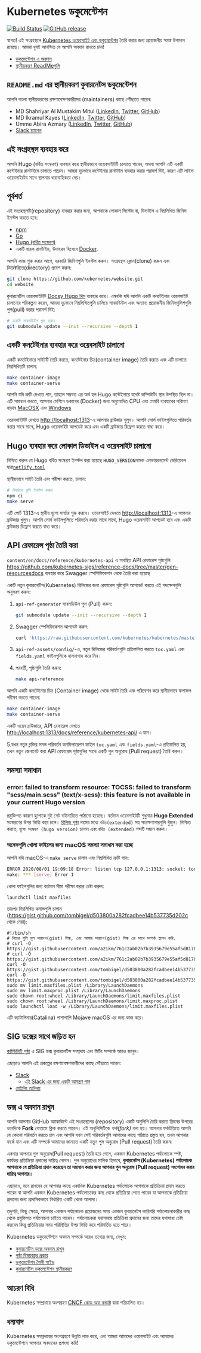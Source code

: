 # Kubernetes ডকুমেন্টেশন

[![Build Status](https://api.travis-ci.org/kubernetes/website.svg?branch=master)](https://travis-ci.org/kubernetes/website)
[![GitHub release](https://img.shields.io/github/release/kubernetes/website.svg)](https://github.com/kubernetes/website/releases/latest)

স্বাগত! এই সংগ্রহস্থলে [Kubernetes ওয়েবসাইট এবং ডকুমেন্টেশন](https://kubernetes.io/) তৈরি করার জন্য প্রয়োজনীয় সমস্ত উপাদান রয়েছে। আমরা খুবই আনন্দিত যে আপনি অবদান রাখতে চান!


- [ডকুমেন্টেশন এ অবদান](#contributing-to-the-docs)
- [স্থানীয়করণ ReadMeগুলি](#localization-readmemds)

## `README.md` এর স্থানীয়করণ কুবারনেটস ডকুমেন্টেশন
আপনি বাংলা স্থানীয়করণের রক্ষণাবেক্ষণকারীদের (maintainers) কাছে পৌঁছাতে পারেন:
* MD Shahriyar Al Mustakim Mitul ([LinkedIn](https://www.linkedin.com/in/md-shahriyar-al-mustakim-mitul-9084b31a0/), [Twitter](https://twitter.com/ShahriyarMitul), [GitHub](https://github.com/mitul3737))
* MD Ikramul Kayes ([LinkedIn](https://www.linkedin.com/in/md-ikramul-kayes-753674214/), [Twitter](https://twitter.com/IkramulKayes), [GitHub](https://github.com/ikramulkayes))
* Umme Abira Azmary ([LinkedIn](https://www.linkedin.com/in/umme-abira-azmary-68404a1bb/), [Twitter](https://twitter.com/AbiraAzmary), [GitHub](https://github.com/Mouly22))
* [Slack চ্যানেল](https://kubernetes.slack.com/messages/kubernetes-docs-bn)



## এই সংগ্রহস্থল ব্যবহার করে


আপনি Hugo (বর্ধিত সংস্করণ) ব্যবহার করে স্থানীয়ভাবে ওয়েবসাইটটি চালাতে পারেন, অথবা আপনি এটি একটি কন্টেইনার রানটাইমে চালাতে পারেন। আমরা দৃঢ়ভাবে কন্টেইনার রানটাইম ব্যবহার করার পরামর্শ দিই, কারণ এটি লাইভ ওয়েবসাইটের সাথে স্থাপনার ধারাবাহিকতা দেয়।

## পূর্বশর্ত

এই সংগ্রহস্থলটি(repository) ব্যবহার করার জন্য, আপনাকে লোকাল সিস্টেম বা, ডিভাইস এ নিম্নলিখিত জিনিস ইনস্টল করতে হবে:

- [npm](https://www.npmjs.com/)
- [Go](https://golang.org/)
- [Hugo (বর্ধিত সংস্করণ)](https://gohugo.io/)
- একটি ধারক রানটাইম, উদাহরন হিসেবে [Docker](https://www.docker.com/).

আপনি কাজ শুরু করার আগে, দরকারি জিনিশগুলি ইনস্টল করুন। সংগ্রহস্থল ক্লোন(clone) করুন এবং ডিরেক্টরিতে(directory) প্রবেশ করুন:
```bash
git clone https://github.com/kubernetes/website.git
cd website
```

কুবারনেটিস ওয়েবসাইটটি [Docsy Hugo থিম](https://github.com/google/docsy#readme) ব্যবহার করে। এমনকি যদি আপনি একটি কনটেইনার ওয়েবসাইট চালানোর পরিকল্পনা করেন, আমরা দৃঢ়ভাবে নিম্নলিখিতগুলি চালিয়ে সাবমডিউল এবং অন্যান্য প্রয়োজনীয় জিনিসগুলিশগুলি  পুল(pull) করার পরামর্শ দিই:


```bash
# ডকসি সাবমডিউল পুল করুন
git submodule update --init --recursive --depth 1
```

## একটি কনটেইনার ব্যবহার করে ওয়েবসাইট চালানো

একটি  কনটেইনারে  সাইটটি তৈরি করতে, কনটেইনার চিত্র(container image) তৈরি করতে এবং এটি চালাতে নিম্নলিখিতটি চালান:

```bash
make container-image
make container-serve
```

আপনি যদি ত্রুটি দেখতে পান, তাহলে সম্ভবত এর অর্থ হল Hugo কন্টেইনারে যথেষ্ট কম্পিউটিং স্থান উপস্থিত ছিল না। এটি সমাধান করতে, আপনার মেশিনে ডকারের (Docker) জন্য অনুমোদিত CPU এবং মেমরি ব্যবহারের পরিমাণ বাড়ান [MacOSX](https://docs.docker.com/docker-for-mac/#resources) এবং [Windows](https://docs.docker.com/docker-for-windows/#resources)

ওয়েবসাইটটি দেখতে <http://localhost:1313>-এ আপনার ব্রাউজার খুলুন। আপনি সোর্স ফাইলগুলিতে পরিবর্তন করার সাথে সাথে, Hugo ওয়েবসাইট আপডেট করে এবং একটি ব্রাউজার রিফ্রেশ করতে বাধ্য করে।

## Hugo ব্যবহার করে লোকাল ডিভাইস এ ওয়েবসাইট চালানো

নিশ্চিত করুন যে Hugo বর্ধিত সংস্করণ ইনস্টল করা হয়েছে `HUGO_VERSION`নামক এনভায়রনমেন্ট ভেরিয়েবল দ্বারা[`netlify.toml`](netlify.toml#L10)

স্থানীয়ভাবে সাইট তৈরি এবং পরীক্ষা করতে, চালান:

```bash
# নির্ভরতা গুলি ইনস্টল করুন
npm ci
make serve
```

এটি পোর্ট 1313-এ স্থানীয় হুগো সার্ভার শুরু করবে। ওয়েবসাইট দেখতে <http://localhost:1313>-এ আপনার ব্রাউজার খুলুন। আপনি সোর্স ফাইলগুলিতে পরিবর্তন করার সাথে সাথে, Hugo ওয়েবসাইট আপডেট হবে এবং একটি ব্রাউজার রিফ্রেশ করতে বাধ্য করে।


## API রেফারেন্স পৃষ্ঠা তৈরি করা


`content/en/docs/reference/kubernetes-api` এ অবস্থিত API রেফারেন্স পৃষ্ঠাগুলি <https://github.com/kubernetes-sigs/reference-docs/tree/master/gen-resourcesdocs> ব্যবহার করে Swagger স্পেসিফিকেশন থেকে তৈরি করা হয়েছে

একটি নতুন কুবারনেটিস(Kubernetes) রিলিজের জন্য রেফারেন্স পৃষ্ঠাগুলি আপডেট করতে এই পদক্ষেপগুলি অনুসরণ করুন:

1. `api-ref-generator` সাবমডিউল পুল (Pull) করুন:

   ```bash
   git submodule update --init --recursive --depth 1
   ```

2. Swagger স্পেসিফিকেশন আপডেট করুন:

   ```bash
   curl 'https://raw.githubusercontent.com/kubernetes/kubernetes/master/api/openapi-spec/swagger.json' > api-ref-assets/api/swagger.json
   ```

3. `api-ref-assets/config/`-এ, নতুন রিলিজের পরিবর্তনগুলি প্রতিফলিত করতে `toc.yaml` এবং `fields.yaml` ফাইলগুলিকে  হালনাগাদ  করে নিন।


4. পরবর্তী, পৃষ্ঠাগুলি তৈরি করুন:

   ```bash
   make api-reference
   ```

  আপনি একটি কনটেইনার চিত্র (Container image) থেকে সাইট তৈরি এবং পরিবেশন করে স্থানীয়ভাবে ফলাফল পরীক্ষা করতে পারেন:

   ```bash
   make container-image
   make container-serve
   ```

   একটি ওয়েব ব্রাউজারে, API রেফারেন্স দেখতে <http://localhost:1313/docs/reference/kubernetes-api/> এ যান।

5.যখন নতুন চুক্তির সমস্ত পরিবর্তন কনফিগারেশন ফাইল `toc.yaml` এবং `fields.yaml`-এ প্রতিফলিত হয়, তখন নতুন জেনারেট করা API রেফারেন্স পৃষ্ঠাগুলির সাথে একটি পুল অনুরোধ (Pull request) তৈরি করুন।


## সমস্যা সমাধান

### error: failed to transform resource: TOCSS: failed to transform "scss/main.scss" (text/x-scss): this feature is not available in your current Hugo version


প্রযুক্তিগত কারণে হুগোকে দুই সেট বাইনারিতে পাঠানো হয়েছে। বর্তমান ওয়েবসাইটটি শুধুমাত্র **Hugo Extended** সংস্করণের উপর ভিত্তি করে চলে। [রিলিজ পৃষ্ঠা](https://github.com/gohugoio/hugo/releases) নামের মধ্যে `বর্ধিত(extended)` সহ সংরক্ষণাগারগুলি খুঁজুন। নিশ্চিত করতে, `হুগো সংস্করণ (hugo version)` চালান এবং `বর্ধিত (extended)` শব্দটি সন্ধান করুন।


### অনেকগুলি খোলা ফাইলের জন্য macOS সমস্যা সমাধান করা হচ্ছে

আপনি যদি macOS-এ `make serve` চালান এবং নিম্নলিখিত ত্রুটি পান:

```bash
ERROR 2020/08/01 19:09:18 Error: listen tcp 127.0.0.1:1313: socket: too many open files
make: *** [serve] Error 1
```

খোলা ফাইলগুলির জন্য বর্তমান সীমা পরীক্ষা করার চেষ্টা করুন:

`launchctl limit maxfiles`

তারপর নিম্নলিখিত কমান্ডগুলি চালান (<https://gist.github.com/tombigel/d503800a282fcadbee14b537735d202c> থেকে নেয়া):

```shell
#!/bin/sh
# নিচের গুলি মূল সারাংশ(gist) লিঙ্ক, এবং আমার সারাংশ(gist) লিঙ্ক এর সাথে সম্পর্ক স্থাপন করি.
# curl -O https://gist.githubusercontent.com/a2ikm/761c2ab02b7b3935679e55af5d81786a/raw/ab644cb92f216c019a2f032bbf25e258b01d87f9/limit.maxfiles.plist
# curl -O https://gist.githubusercontent.com/a2ikm/761c2ab02b7b3935679e55af5d81786a/raw/ab644cb92f216c019a2f032bbf25e258b01d87f9/limit.maxproc.plist
curl -O https://gist.githubusercontent.com/tombigel/d503800a282fcadbee14b537735d202c/raw/ed73cacf82906fdde59976a0c8248cce8b44f906/limit.maxfiles.plist
curl -O https://gist.githubusercontent.com/tombigel/d503800a282fcadbee14b537735d202c/raw/ed73cacf82906fdde59976a0c8248cce8b44f906/limit.maxproc.plist
sudo mv limit.maxfiles.plist /Library/LaunchDaemons
sudo mv limit.maxproc.plist /Library/LaunchDaemons
sudo chown root:wheel /Library/LaunchDaemons/limit.maxfiles.plist
sudo chown root:wheel /Library/LaunchDaemons/limit.maxproc.plist
sudo launchctl load -w /Library/LaunchDaemons/limit.maxfiles.plist
```


এটি ক্যাটালিনার(Catalina) পাশাপাশি Mojave macOS এর জন্য কাজ করে।

## SIG ডক্সের সাথে জড়িত হন

[কমিউনিটি পৃষ্ঠা](https://github.com/kubernetes/community/tree/master/sig-docs#meetings) এ SIG ডক্স কুবারনেটিস সম্প্রদায় এবং মিটিং সম্পর্কে আরও জানুন।

এছাড়াও আপনি এই প্রকল্পের রক্ষণাবেক্ষণকারীদের কাছে পৌঁছাতে পারেন:
- [Slack](https://kubernetes.slack.com/messages/sig-docs)
  - [এই Slack এর জন্য একটি আমন্ত্রণ পান](https://slack.k8s.io/)
- [মেইলিং তালিকা](https://groups.google.com/forum/#!forum/kubernetes-sig-docs)

## ডক্স এ অবদান রাখুন

আপনি আপনার GitHub অ্যাকাউন্টে এই সংগ্রহস্থলের (repository) একটি অনুলিপি তৈরি করতে স্ক্রিনের উপরের ডানদিকে **Fork** বোতামে ক্লিক করতে পারেন। এই অনুলিপিটিকে _ফর্ক(fork)_ বলা হয়। আপনার ফর্কটতিতে আপনি যে কোনো পরিবর্তন করতে চান এবং আপনি যখন সেই পরিবর্তনগুলি আমাদের কাছে পাঠাতে প্রস্তুত হন, তখন আপনার ফর্কে যান এবং এটি সম্পর্কে আমাদের জানাতে একটি নতুন পুল অনুরোধ (Pull request) তৈরি করুন৷

একবার আপনার পুল অনুরোধ(Pull request) তৈরি হয়ে গেলে, একজন Kubernetes পর্যালোচক স্পষ্ট, কার্যকর প্রতিক্রিয়া প্রদানের দায়িত্ব নেবেন। পুল অনুরোধের মালিক হিসাবে, **কুবারনেটস (Kubernetes) পর্যালোচক আপনাকে যে প্রতিক্রিয়া প্রদান করেছেন তা সমাধান করার জন্য আপনার পুল অনুরোধ (Pull request) সংশোধন করার দায়িত্ব আপনার।**


এছাড়াও, মনে রাখবেন যে আপনার কাছে একাধিক Kubernetes পর্যালোচক আপনাকে প্রতিক্রিয়া প্রদান করতে পারেন বা আপনি একজন Kubernetes পর্যালোচকের কাছ থেকে প্রতিক্রিয়া পেতে পারেন যা আপনাকে প্রতিক্রিয়া প্রদানের জন্য প্রাথমিকভাবে নির্ধারিত একটি থেকে আলাদা।


তদুপরি, কিছু ক্ষেত্রে, আপনার একজন পর্যালোচক প্রয়োজনের সময় একজন কুবারনেটস কারিগরি পর্যালোচনাকারীর কাছ থেকে প্রযুক্তিগত পর্যালোচনা চাইতে পারেন। পর্যালোচকরা যথাসময়ে প্রতিক্রিয়া প্রদানের জন্য তাদের যথাসাধ্য চেষ্টা করবেন কিন্তু প্রতিক্রিয়ার সময় পরিস্থিতির উপর ভিত্তি করে পরিবর্তিত হতে পারে।

Kubernetes ডকুমেন্টেশনে অবদান সম্পর্কে আরও তথ্যের জন্য, দেখুন:
- [কুবারনেটিস ডক্সে অবদান রাখুন](https://kubernetes.io/docs/contribute/)
- [পৃষ্ঠা বিষয়বস্তুর প্রকার](https://kubernetes.io/docs/contribute/style/page-content-types/)
- [ডকুমেন্টেশন শৈলী গাইড](https://kubernetes.io/docs/contribute/style/style-guide/)
- [কুবারনেটিস ডকুমেন্টেশন স্থানীয়করণ](https://kubernetes.io/docs/contribute/localization/)



## আচরণ বিধি

Kubernetes সম্প্রদায়ে অংশগ্রহণ [CNCF কোড অফ কন্ডাক্ট](https://github.com/cncf/foundation/blob/master/code-of-conduct.md) দ্বারা পরিচালিত হয়।

## ধন্যবাদ

Kubernetes সম্প্রদায়ের অংশগ্রহণে উন্নতি লাভ করে, এবং আমরা আমাদের ওয়েবসাইট এবং আমাদের ডকুমেন্টেশনে আপনার অবদানের প্রশংসা করি!


